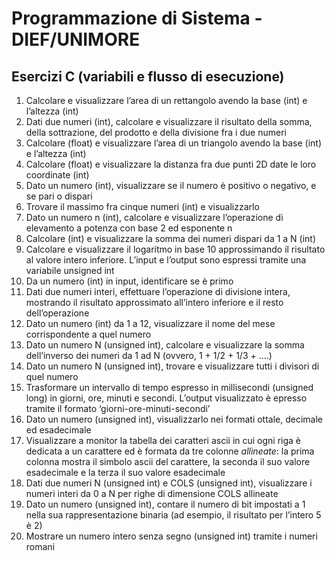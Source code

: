 ﻿# Programmazione di Sistema - DIEF/UNIMORE

## Esercizi C (variabili e flusso di esecuzione)
1. Calcolare e visualizzare l’area di un rettangolo avendo la base (int) e l’altezza (int)
1. Dati due numeri (int), calcolare e visualizzare il risultato della somma, della sottrazione, del prodotto e della divisione fra i due numeri
1. Calcolare (float) e visualizzare l’area di un triangolo avendo la base (int) e l’altezza (int)
1. Calcolare (float) e visualizzare la distanza fra due punti 2D date le loro coordinate (int)
1. Dato un numero (int), visualizzare se il numero è positivo o negativo, e se pari o dispari
1. Trovare il massimo fra cinque numeri (int) e visualizzarlo
1. Dato un numero n (int), calcolare e visualizzare l’operazione di elevamento a potenza con base 2 ed esponente n
1. Calcolare (int) e visualizzare la somma dei numeri dispari da 1 a N (int)
1. Calcolare e visualizzare il logaritmo in base 10 approssimando il risultato al valore intero inferiore. L’input e l’output sono espressi tramite una variabile unsigned int
1. Da un numero (int) in input, identificare se è primo
1. Dati due numeri interi, effettuare l’operazione di divisione intera, mostrando il risultato approssimato all’intero inferiore e il resto dell’operazione
1. Dato un numero (int) da 1 a 12, visualizzare il nome del mese corrispondente a quel numero
1. Dato un numero N (unsigned int), calcolare e visualizzare la somma dell’inverso dei numeri da 1 ad N (ovvero, 1 + 1/2 + 1/3 + ....)
1. Dato un numero N (unsigned int), trovare e visualizzare tutti i divisori di quel numero
1. Trasformare un intervallo di tempo espresso in millisecondi (unsigned long) in giorni, ore, minuti e secondi. L’output visualizzato è epresso tramite il formato ‘giorni-ore-minuti-secondi’
1. Dato un numero (unsigned int), visualizzarlo nei formati ottale, decimale ed esadecimale
1. Visualizzare a monitor la tabella dei caratteri ascii in cui ogni riga è dedicata a un carattere ed è formata da tre colonne *allineate*: la prima colonna mostra il simbolo ascii del carattere, la seconda il suo valore esadecimale e la terza il suo valore esadecimale
1. Dati due numeri N (unsigned int) e COLS (unsigned int), visualizzare i numeri interi da 0 a N per righe di dimensione COLS allineate
1. Dato un numero (unsigned int), contare il numero di bit impostati a 1 nella sua rappresentazione binaria (ad esempio, il risultato per l’intero 5 è 2)
1. Mostrare un numero intero senza segno (unsigned int) tramite i numeri romani
